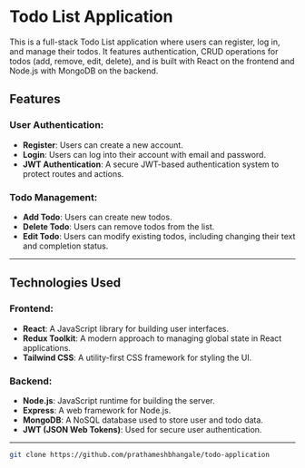 # Todo List Application

This is a full-stack Todo List application where users can register, log in, and manage their todos. It features authentication, CRUD operations for todos (add, remove, edit, delete), and is built with React on the frontend and Node.js with MongoDB on the backend.

## Features

### User Authentication:
- **Register**: Users can create a new account.
- **Login**: Users can log into their account with email and password.
- **JWT Authentication**: A secure JWT-based authentication system to protect routes and actions.

### Todo Management:
- **Add Todo**: Users can create new todos.
- **Delete Todo**: Users can remove todos from the list.
- **Edit Todo**: Users can modify existing todos, including changing their text and completion status.


---

## Technologies Used

### Frontend:
- **React**: A JavaScript library for building user interfaces.
- **Redux Toolkit**: A modern approach to managing global state in React applications.
- **Tailwind CSS**: A utility-first CSS framework for styling the UI.

### Backend:
- **Node.js**: JavaScript runtime for building the server.
- **Express**: A web framework for Node.js.
- **MongoDB**: A NoSQL database used to store user and todo data.
- **JWT (JSON Web Tokens)**: Used for secure user authentication.

---
   ```bash
   git clone https://github.com/prathameshbhangale/todo-application
   

